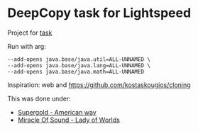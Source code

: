 # DeepCopy task for Lightspeed

Project for [task](https://github.com/Ecwid/new-job/blob/master/Deep-clone.md)

Run with arg: 
```
--add-opens java.base/java.util=ALL-UNNAMED \
--add-opens java.base/java.lang=ALL-UNNAMED \
--add-opens java.base/java.math=ALL-UNNAMED
```

Inspiration: web and https://github.com/kostaskougios/cloning

This was done under: 
- [Supergold - American way](https://open.spotify.com/track/2fRLnlf2hw3p1x9G64Aeq2?si=b2e4ceaac23f4841)
- [Miracle Of Sound - Lady of Worlds](https://open.spotify.com/track/4BSeXseep3oDOdv9UHFN0W?si=9ada5ff409804045) 
